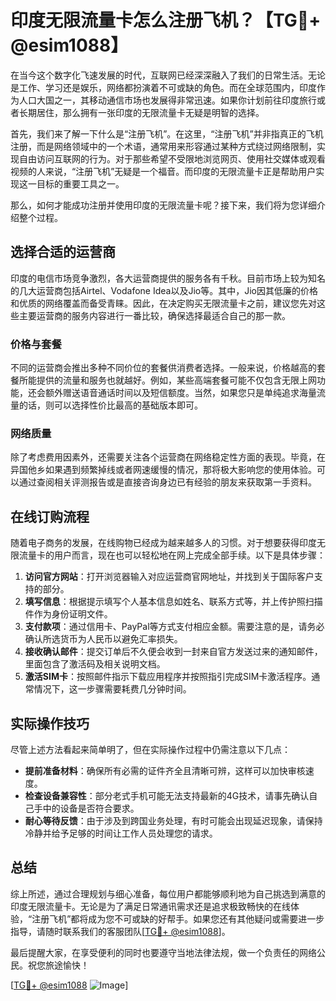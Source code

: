 # 印度无限流量卡怎么注册飞机？【TG💪+ @esim1088】

在当今这个数字化飞速发展的时代，互联网已经深深融入了我们的日常生活。无论是工作、学习还是娱乐，网络都扮演着不可或缺的角色。而在全球范围内，印度作为人口大国之一，其移动通信市场也发展得非常迅速。如果你计划前往印度旅行或者长期居住，那么拥有一张印度的无限流量卡无疑是明智的选择。

首先，我们来了解一下什么是“注册飞机”。在这里，“注册飞机”并非指真正的飞机注册，而是网络领域中的一个术语，通常用来形容通过某种方式绕过网络限制，实现自由访问互联网的行为。对于那些希望不受限地浏览网页、使用社交媒体或观看视频的人来说，“注册飞机”无疑是一个福音。而印度的无限流量卡正是帮助用户实现这一目标的重要工具之一。

那么，如何才能成功注册并使用印度的无限流量卡呢？接下来，我们将为您详细介绍整个过程。

## 选择合适的运营商

印度的电信市场竞争激烈，各大运营商提供的服务各有千秋。目前市场上较为知名的几大运营商包括Airtel、Vodafone Idea以及Jio等。其中，Jio因其低廉的价格和优质的网络覆盖而备受青睐。因此，在决定购买无限流量卡之前，建议您先对这些主要运营商的服务内容进行一番比较，确保选择最适合自己的那一款。

### 价格与套餐

不同的运营商会推出多种不同价位的套餐供消费者选择。一般来说，价格越高的套餐所能提供的流量和服务也就越好。例如，某些高端套餐可能不仅包含无限上网功能，还会额外赠送语音通话时间以及短信额度。当然，如果您只是单纯追求海量流量的话，则可以选择性价比最高的基础版本即可。

### 网络质量

除了考虑费用因素外，还需要关注各个运营商在网络稳定性方面的表现。毕竟，在异国他乡如果遇到频繁掉线或者网速缓慢的情况，那将极大影响您的使用体验。可以通过查阅相关评测报告或是直接咨询身边已有经验的朋友来获取第一手资料。

## 在线订购流程

随着电子商务的发展，在线购物已经成为越来越多人的习惯。对于想要获得印度无限流量卡的用户而言，现在也可以轻松地在网上完成全部手续。以下是具体步骤：

1. **访问官方网站**：打开浏览器输入对应运营商官网地址，并找到关于国际客户支持的部分。
2. **填写信息**：根据提示填写个人基本信息如姓名、联系方式等，并上传护照扫描件作为身份证明文件。
3. **支付款项**：通过信用卡、PayPal等方式支付相应金额。需要注意的是，请务必确认所选货币为人民币以避免汇率损失。
4. **接收确认邮件**：提交订单后不久便会收到一封来自官方发送过来的通知邮件，里面包含了激活码及相关说明文档。
5. **激活SIM卡**：按照邮件指示下载应用程序并按照指引完成SIM卡激活程序。通常情况下，这一步骤需要耗费几分钟时间。

## 实际操作技巧

尽管上述方法看起来简单明了，但在实际操作过程中仍需注意以下几点：

- **提前准备材料**：确保所有必需的证件齐全且清晰可辨，这样可以加快审核速度。
- **检查设备兼容性**：部分老式手机可能无法支持最新的4G技术，请事先确认自己手中的设备是否符合要求。
- **耐心等待反馈**：由于涉及到跨国业务处理，有时可能会出现延迟现象，请保持冷静并给予足够的时间让工作人员处理您的请求。

## 总结

综上所述，通过合理规划与细心准备，每位用户都能够顺利地为自己挑选到满意的印度无限流量卡。无论是为了满足日常通讯需求还是追求极致畅快的在线体验，“注册飞机”都将成为您不可或缺的好帮手。如果您还有其他疑问或需要进一步指导，请随时联系我们的客服团队[[TG💪+ @esim1088](https://t.me/s/esim1088)]。

最后提醒大家，在享受便利的同时也要遵守当地法律法规，做一个负责任的网络公民。祝您旅途愉快！

[[TG💪+ @esim1088](https://t.me/s/esim1088) ![Image](https://i.postimg.cc/4NQfJmqS/Snipaste-2025-05-13-00-14-12.png)]